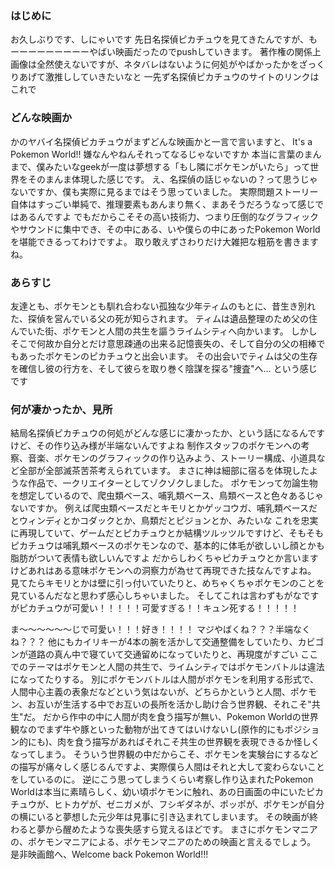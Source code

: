 ### はじめに
お久しぶりです、しにゃいです
先日名探偵ピカチュウを見てきたんですが、もーーーーーーーーーやばい映画だったのでpushしていきます。
著作権の関係上画像は全然使えないですが、ネタバレはないように何処がやばかったかをざっくりあげて激推ししていきたいなと
一先ず名探偵ピカチュウのサイトのリンクはこれで
### どんな映画か
かのヤバイ名探偵ピカチュウがまずどんな映画かと一言で言いますと、
It's a Pokemon World!!
嫌なんやねんそれってなるじゃないですか
本当に言葉のまんまで、僕みたいなgeekが一度は夢想する「もし隣にポケモンがいたら」って世界をそのまんま体現した感じです。
え、名探偵の話じゃないの？って思うじゃないですか、僕も実際に見るまではそう思っていました。
実際問題ストーリー自体はすっごい単純で、推理要素もあんまり無く、まあそうだろうなって感じではあるんですよ
でもだからこそその高い技術力、つまり圧倒的なグラフィックやサウンドに集中でき、その中にある、いや僕らの中にあったPokemon Worldを堪能できるってわけですよ。
取り敢えずさわりだけ大雑把な粗筋を書きますね。
### あらすじ
友達とも、ポケモンとも馴れ合わない孤独な少年ティムのもとに、昔生き別れた、探偵を営んでいる父の死が知らされます。
ティムは遺品整理のため父の住んでいた街、ポケモンと人間の共生を謳うライムシティへ向かいます。
しかしそこで何故か自分とだけ意思疎通の出来る記憶喪失の、そして自分の父の相棒でもあったポケモンのピカチュウと出会います。
その出会いでティムは父の生存を確信し彼の行方を、そして彼らを取り巻く陰謀を探る"捜査"へ…
という感じです
### 何が凄かったか、見所
結局名探偵ピカチュウの何処がどんな感じに凄かったか、という話になるんですけど、その作り込み様が半端ないんですよね
制作スタッフのポケモンへの考察、音楽、ポケモンのグラフィックの作り込みよう、ストーリー構成、小道具など全部が全部滅茶苦茶考えられています。
まさに神は細部に宿るを体現したような作品で、一クリエイターとしてゾクゾクしました。 ポケモンって勿論生物を想定しているので、爬虫類ベース、哺乳類ベース、鳥類ベースと色々あるじゃないですか。
例えば爬虫類ベースだとキモリとかゲッコウガ、哺乳類ベースだとウィンディとかコダックとか、鳥類だとピジョンとか、みたいな
これを忠実に再現していて、ゲームだとピカチュウとか結構ツルッツルですけど、そもそもピカチュウは哺乳類ベースのポケモンなので、基本的に体毛が欲しいし顔とかも脂肪がついて表情も欲しいんですよ
だからしわくちゃピカチュウとか言いますけどあれはある意味ポケモンへの洞察力が為せて再現できた技なんですよね。
見てたらキモリとかは壁に引っ付いていたりと、めちゃくちゃポケモンのことを見ているんだなと思わず感心しちゃいました。
そしてこれは言わずもがなですがピカチュウが可愛い！！！！！可愛すぎる！！キュン死する！！！！！

ま〜〜〜〜〜〜じで可愛い！！！好き！！！！
マジやばくね？？？半端なくね？？？
他にもカイリキーが4本の腕を活かして交通整備をしていたり、カビゴンが道路の真ん中で寝ていて交通留めになっていたりと、再現度がすごい
ここでのテーマはポケモンと人間の共生で、ライムシティではポケモンバトルは違法になってたりする。
別にポケモンバトルは人間がポケモンを利用する形式で、人間中心主義の表象だなどという気はないが、どちらかというと人間、ポケモン、お互いが生活する中でお互いの長所を活かし助け合う世界観、それこそ"共生"だ。
だから作中の中に人間が肉を食う描写が無い、Pokemon Worldの世界観なのでまず牛や豚といった動物が出てきてはいけないし(原作的にもポジション的にも)、肉を食う描写があればそれこそ共生の世界観を表現できるか怪しくなってしまう。
そういう世界観の中だからこそ、ポケモンを実験台にするなどの描写が痛々しく感じるんですよ、実際僕ら人間はそれと大して変わらないことをしているのに。
逆にこう思ってしまうくらい考察し作り込まれたPokemon Worldは本当に素晴らしく、幼い頃ポケモンに触れ、あの日画面の中にいたピカチュウが、ヒトカゲが、ゼニガメが、フシギダネが、ポッポが、ポケモンが自分の横にいると夢想した元少年は見事に引き込まれてしまいます。
その映画が終わると夢から醒めたような喪失感すら覚えるほどです。
まさにポケモンマニアの、ポケモンマニアによる、ポケモンマニアのための映画と言えるでしょう。
是非映画館へ、Welcome back Pokemon World!!!